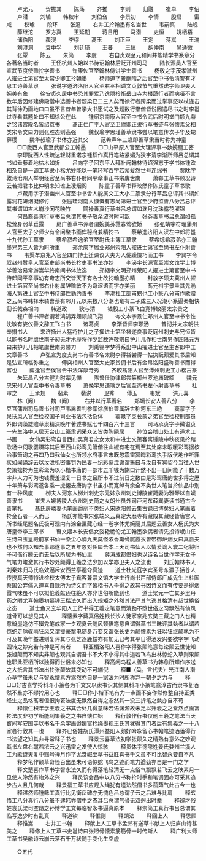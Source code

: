 <!-- { "loadSidebar": true } -->
　　卢尤元
　　贺拔其
　　陈荡
　　齐推
　　李则
　　归融
　　崔卓
　　李佋
　　卢潜
　　刘埴
　　韩权审
　　刘伯刍
　　李景初
　　李情
　　殷启
　　雷咸
　　权璩
　　段环
　　张迢
　　右并工扵翰墨有名当世
　　韦嗣真
　　陆岘
　　薛继沱
　　罗方真
　　王延期
　　蒋日用
　　马潜
　　史恒
　　姚栖梧
　　储伯阳
　　裴滉
　　李缪
　　髙玉
　　刘正臣
　　王定
　　蒋嵩
　　王湍
　　刘澄洞
　　袁中孚
　　刘廷琦
　　王蕃
　　王恒
　　胡仲南
　　吴通微
　　张覃
　　陈云
　　朱简
　　李虞
　　右自贞观至元和间并能精学书篆章分各著名当时者
　　王伾杭州人始以书待诏翰林后贬开州司马
　　陆长源吴人官至宣武节度使赡扵学善书
　　许康佐官至翰林侍讲学士善书
　　杨敬之字茂孝虢州人擢进士第官至太常少卿工扵翰墨
　　杨师道字景猷隋之后官至中书令清警有才思工诗善草隶
　　张说字道济洛阳人官至右丞相谥文贞敦节气重然诺字师卫夫人婉美有象
　　徐安贞久居中书恐其罪累乃逸隠扵衡岳山寺为掇蔬行者而病哑不言数年后因修建佛殿僧中选善书者题梁已二三人矣而徐行者跨梁而过掌事怒以杖连击其背徐乃画地曰口虽不言昔年曽学大书愿试之及题数行羣僧皆悦因遣尽书之时李邕过寺看其题处曰不知徐公在此
　　锺绍京南康人官至中书令武后时明堂门额九鼎之铭诸宫殿名皆绍京书
　　髙正仁广平人官至卫尉卿正隶行草书迹与张懐素父相类宋令文曰力则张胜态则髙强
　　魏叔瑜字思瑾善草隶书尝以笔意传次子华及甥薛稷
　　魏华叔瑜子书体亦近其父
　　范希声年三歳即善草隶当时称为神童
　　□□陇西人官至武都公工翰墨
　　□□山平原人官至大理评事书埶婉丽工密
　　李璆陇西人性疏达轻财重诺宗锺繇作真行笔路紧媚为狄宇清李渐所师吕总谓其书如垂藤着地枯木如折
　　吕向字子回东平人拜补阙翰林待诏强志于学书体锺欧相杂自是一调工草隶小楷尤妙能以一笔环写百字若萦髪然世号连绵书
　　贾眈字敦诗沧州人举明经官至尚书右仆射同平章事正书宗虞世南
　　萧郸工草书顾况诗云若把君书比仲明未知谁上凌烟阁
　　陈童子善草书释皎然作陈氏童子草书歌
　　卢藏用字子潜幽州人官至中书舎人能属文工大小二篆隶分行草吕总评其书谓如露润花妍烟凝修竹
　　张庭珪河南人慷慨有志尚第进士官至少府监善八分吕总评其书谓如古木崩沙闲花映竹
　　闗操善真行草书吕总谓如渊月沈珠露花濯锦
　　何昌裔善真行草书吕总谓其书子敬余波时时可翫
　　张芬善草书吕总谓如孤松耸身弱草垂露
　　房广善草书评者谓婉美芬霭春莺欲娇
　　张弘靖字符理蒲州人官至太子少师少有令问聚书画侔秘府兼精扵书
　　蔡希逸济阳人汉左中郎将邕十九代孙工草隶
　　蔡希寂希逸弟官至尉氏主簿工草隶
　　蔡希综希寂弟亦工翰墨兄弟三人皆为时所重
　　郑余庆字居业郑州荥阳人擢进士第官至尚书左仆射善书
　　韦渠牟京兆人官至四门博士迁谏议大夫为人佻躁憸巧而工书
　　李巽字令叔赵州赞皇人官至吏部尚书长扵吏事书法亦妙
　　李泌字长源官至崇文馆学士博学善治易常游嵩华终南间书体放逸
　　郑絪字文明郑州荥阳人擢进士第官至中书侍郎同平章事幼有竒志所交皆天下有名士故扵翰墨亦精
　　封敖字硕夫冀州人擢进士第官至尚书右仆射属辞赡敏不为竒涩语而字亦美丽
　　髙元裕字景圭其先渤海人第进士官至中书侍郎性勤约善书
　　李潮杜工部甫甥也工小篆八分甫作歌赠之云尚书韩择木骑曺蔡有邻开元以来数八分潮也奄有二子成三人况潮小篆逼秦相快劎长戟森相向
　　韩道政
　　狄与清
　　钱毅工小篆飞白寛博敏丽太宗贵之
　　程广善书评者谓若鸿鹄弄翅颉颃飞翔
　　岑文本字景仁邓州人官至中书令性沈敏有姿仪善文辞工飞白书
　　诸葛贞
　　李渐皆师李璆汤
　　普彻并太宗朝供奉搨书人
　　来济扬州人猛将护儿之子擢进士第坐褚遂良事贬庭州刺史与兄恒皆以能书名时虞世南子昶无才术歴将作少监故许敬宗曰护儿儿作相世南男作匠陆元方曰来护儿儿把笔虞世南男带刀
　　刘禹锡字梦得系出中山擢进士官至主客郎中工文章善书
　　卢弘宣为度支尚书有善书名太尉李得裕尝得一帖执翫颇爱其书后知是弘宣所临弥重之
　　傅奕相州人官至太史家贫佣书后有金帛洛阳盛称善书而得富也
　　薛逢官至侯官令书法浑厚竒秀
　　齐皎髙阳人官至潭州刺史工小楷古篆
　　朱延昌八分古健为时辈见惮
　　陈曽仕协律郎尝篆栁州罗池庙碑额
　　魏元忠宋州人官至中书令善草书
　　萧俛字思谦瑀之后官至尚书左仆射善草书
　　杜审之
　　王承规
　　裴素
　　裴说
　　卫秀
　　傅玉
　　韦斌
　　洪元喜
　　林（阙）
　　魏（阙）
　　右并以行草著名
　　郑螭长安人善八分
　　李豆官蒲州司马善书时司戸韦暠善判参军徐彦伯善属辞世称河东三絶
　　窦蒙字子泉扶风人官至检校国子司业书法包括杂体
　　窦臮字灵长蒙之弟官至检校刑部员外郎词藻雄赡草隶精深晚年著述书赋七千四百六十三言
　　司马承贞字子微谥贞一先生洛中人居天台山工篆隶词采众艺皆类陶隠居
　　孙位会稽山处士有道术工书画
　　女仙吴彩鸾自言西山吴真君之女太和中进士文箫客寓锺陵中秋夜见扵踏歌场中伺歌罢蹑踪其后至西山彩鸾见箫偕往山椒有宅在焉至其处席未暇暖彩鸾据桉治事箫询之再四乃曰我仙女也所领水府事言未既忽震雷冥晦彩鸾执手版伏地作听罪状如闻谪辞云以汝泄机密事罚为民妻一纪彩鸾泣谢谓箫曰与汝自有冥契今当往人世矣箫拙扵为生彩鸾为以小楷书唐韵一部市五千钱为餬口计然不出一日间能了十数万字非人力可为也钱囊羞涩复一日书之且所市不过前日之数由是彩鸾唐韵世多得之歴十年箫与彩鸾遂各乘一虎僊去唐韵字书虽小而寛绰有余全不类世人笔当扵仙品中别有一种风度
　　栁夫人河东人栁州刺史宗元姊永州刺史博陵崔简妻为雅琴以自娱善隶书
　　崔夫人媛博陵人永州刺史简之女朗州员外司戸河东薛巽妻读书通古今善笔札
　　髙氏房嶙妻也笔画遒丽不类妇人宋欧阳修云集古録已博矣妇人笔画着扵金石者一人而已
　　杨氏亦能书宋张端义云真定大厯寺有藏殿其藏经皆唐宫人所书经尾题名氏极可观内有涂金匣藏心经一卷字体尤婉丽其后题云善女人杨氏为大唐皇帝李三郎书
　　曺文姬本长安倡女姿艳絶伦尤工翰墨欲偶者请先投诗岷山任生诗曰玉皇殿前掌书仙一染尘心谪九天莫怪浓香熏骨腻霞衣曽带御炉烟女曰真吾夫也不然何以知吾事耶遂事之五年忽对任曰吾本上天司书仙人以情爱谪人寰二纪将归子可偕行腾云而去后以所居为书仙里
　　薛涛成都倡妇也以诗名当世作字无女子气笔力峻激其行书妙处颇得王羲之法少加以学亦卫夫人之流也
　　刘氏翰林书人刘秦妹归马氏临效逼斥安西兰亭邈夺真迹
　　道士杜光庭字宾圣号东瀛子括苍人传授真天师特进检校太傅太子宾客兼崇文馆大学士行尚书戸部侍郎广成先生上柱国蔡国公弃儒入道喜自録所为诗文而字皆楷书人争得之故其书因诗文而有传要是得烟霞气味虽不可以拟伦羲献迈往絶人亦非世俗所能到也
　　道士梁元一亡其乡里丹药之暇尤喜翰墨初慕锺王楷法久而出入规矩之外然其法严其气逸其格清有超世絶俗之态
　　道士鱼又玄华阳人工行书得王羲之笔意而清劲不堕世俗之习飘然有仙风道骨可以想见其人
　　释懐素字藏真俗姓钱长沙人徙家京兆玄奘三藏之门人也精意翰墨追仿不辍秃笔成冡一夕观夏云随风顿悟笔意自谓得草书三昧评其埶者以谓若惊蛇走虺骤雨狂风又谓援豪掣电随身万变又谓张长史为颠懐素为狂以狂继颠孰为不可及其晚年益进则复评其与张芝逐鹿兹亦有加无已考其平日得酒发兴要欲字字飞动圆转之妙宛若有神是可尚者
　　释亚栖洛阳人喜作字得张颠笔意毎论颠云世徒知张旭颠而不知实非颠也观其自谓吾书不大不小得其中道若飞鸟出林惊蛇入草则果颠也耶此亚栖所以独得而世俗未必知也
　　释髙闲乌程人善草书为韩愈所知作序送之大扺言其书法出扵张颠故其变动不可端倪
　　释■〈巬，言代夫〉光江南人潜心草字虽未足与智永懐素方驾然亦自是一家法为时所称岂一朝夕之力与
　　释□□好古喜学扵科斗小篆各为千文又以隶书识其侧其科斗小篆笔意淳古而隶书复洒然不羣亦不缪扵用心也
　　释□□作小楷下笔有力一点画不妄作然修整自持正类经生之品格髙者但恨拘窘法度无飘然自得之态然其一没三折笔之埶亦自不苟
　　释懐仁积年学王羲之书其合处几得意味若语渊源故未足以升羲之之堂然点画富扵法度非初学所能到集羲之之书自懐仁始
　　释行敦作行书仪刑王羲之笔法当天寳间写安国寺以书名千余字画遒媚富扵绳墨视王氏其犹得其门者后有集羲之一十八家者行敦其一也
　　释齐已俗姓胡氏潭州益阳人颇好吟咏留心书翰笔迹洒落得行书法望之知其非寻常释子书也
　　释景云喜草法初学张颠久之精熟有意外之妙观其书左盘右蹴若浓云之兴迅雷之发使人惊骇
　　释贯休字德隠姓姜氏婺州兰溪人工为歌诗天复中赐号禅月作字尤竒崛至草书益胜喜书千文虽不可比智永要自不凡
　　释梦龟作颠草竒怪百出虽未可语惊蛇飞鸟之迹而笔力遒劲亦自是一门之学
　　释文楚喜作草书学智永法久而有得落笔轻清无一点俗气飘飘若飞云之映素月一见使人泠然有物外之兴
　　释灵该会昌中以八分书称扵时手和笔调固亦可采其追步古人且几何哉
　　释景福工草书应规入绳犹有遗法然僧书多蔬茹气此古今一也
　　释湛然师锺繇工真行比见衡岳碑亦无愧色吕总谓子云之后难与比肩
　　释玄悟工八分真行八分虽不逮韩亦僧中之杰耳吕总谓气骨无双迥出时辈
　　释辨才俗姓袁氏梁司空昂之孙博学工文毎临智永书逼真原本
　　释崇简工真行书吕总谓其临写逸少时有乱真
　　释道钦
　　释惟则
　　释朗法
　　释回上人
　　释思顾
　　释惟嵩
　　右并工书翰
　　释献上人工草书孟郊有送草书献上人归庐山诗甚美之
　　释修上人工草书史邕诗曰张旭骨懐素筋筋骨一时传斯人
　　释广利大师工草书吴融诗云崩云落石千万状随手变化生空虚

　　○五代

